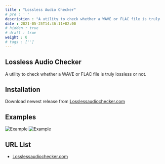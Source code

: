 ```yaml
---
title : "Lossless Audio Checker"
# pre : ' '
description : "A utility to check whether a WAVE or FLAC file is truly lossless or not."
date : 2021-05-25T14:36:11+02:00
# hidden : true
# draft : true
weight : 0
# tags : ['']
---
```


## Lossless Audio Checker

A utility to check whether a WAVE or FLAC file is truly lossless or not.

## Installation

Download newest release from [Losslessaudiochecker.com](https://losslessaudiochecker.com/)

## Examples

![Example](images/example1.png)
![Example](images/example2.png)

## URL List

* [Losslessaudiochecker.com](https://losslessaudiochecker.com/)
